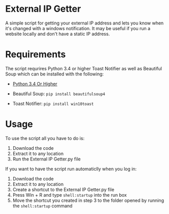 # External IP Getter
A simple script for getting your external IP address and lets you know when it's changed with a windows notification. It may be useful if you run a website locally and don't have a static IP address.

# Requirements
The script requrires Python 3.4 or higher Toast Notifier as well as Beautiful Soup which can be installed with the following:

- [Python 3.4 Or Higher](https://www.python.org/)

- Beautiful Soup: `pip install beautifulsoup4`

- Toast Notifier: `pip install win10toast`

# Usage
To use the script all you have to do is:
  1) Download the code
  2) Extract it to any location
  3) Run the External IP Getter.py file

If you want to have the script run automaticlly when you log in:
  1) Download the code
  2) Extract it to any location
  3) Create a shortcut to the External IP Getter.py file
  4) Press Win + R and type `shell:startup` into the run box
  5) Move the shortcut you created in step 3 to the folder opened by running the `shell:startup` command
